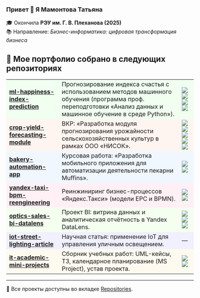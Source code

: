 ### Привет 👋 Я Мамонтова Татьяна

🎓 Окончила **РЭУ им. Г. В. Плеханова (2025)**  
📚 Направление: *Бизнес-информатика: цифровая трансформация бизнеса*  

## 📂 Мое портфолио собрано в следующих репозиториях

<table>
  <tr style="background-color:#f0fff0;">
    <td><a href="https://github.com/TanyaMamontova/ml-happiness-index-prediction"><b>ml-happiness-index-prediction</b></a></td>
    <td>Прогнозирование индекса счастья с использованием методов машинного обучения (программа проф. переподготовки «Анализ данных и машинное обучение в среде Python»).</td>
    <td>
      <img src="https://img.shields.io/badge/Python-3776AB?logo=python&logoColor=white"/>
      <img src="https://img.shields.io/badge/Scikit--Learn-F7931E?logo=scikit-learn&logoColor=white"/>
      <img src="https://img.shields.io/badge/Pandas-150458?logo=pandas&logoColor=white"/>
      <img src="https://img.shields.io/badge/Matplotlib-11557c?logo=plotly&logoColor=white"/>
    </td>
  </tr>
  <tr style="background-color:#fff5f0;">
    <td><a href="https://github.com/TanyaMamontova/crop-yield-forecasting-module"><b>crop-yield-forecasting-module</b></a></td>
    <td>ВКР: «Разработка модуля прогнозирования урожайности сельскохозяйственных культур в рамках ООО «НИСОК».</td>
    <td>
      <img src="https://img.shields.io/badge/Python-3776AB?logo=python&logoColor=white"/>
      <img src="https://img.shields.io/badge/Flask-000000?logo=flask&logoColor=white"/>
      <img src="https://img.shields.io/badge/PostgreSQL-316192?logo=postgresql&logoColor=white"/>
      <img src="https://img.shields.io/badge/Pandas-150458?logo=pandas&logoColor=white"/>
      <img src="https://img.shields.io/badge/Matplotlib-11557c?logo=plotly&logoColor=white"/>
    </td>
  </tr>
  <tr style="background-color:#f0f7ff;">
    <td><a href="https://github.com/TanyaMamontova/bakery-automation-app"><b>bakery-automation-app</b></a></td>
    <td>Курсовая работа: «Разработка мобильного приложения для автоматизации деятельности пекарни Muffins».</td>
    <td>
      <img src="https://img.shields.io/badge/C%23-239120?logo=c-sharp&logoColor=white"/>
      <img src="https://img.shields.io/badge/Xamarin-3498db?logo=xamarin&logoColor=white"/>
    </td>
  </tr>
  <tr style="background-color:#fff0f5;">
    <td><a href="https://github.com/TanyaMamontova/yandex-taxi-bpm-reengineering"><b>yandex-taxi-bpm-reengineering</b></a></td>
    <td>Реинжиниринг бизнес-процессов «Яндекс.Такси» (модели EPC и BPMN).</td>
    <td>
      <img src="https://img.shields.io/badge/Sila_Union-FF6F00"/>
      <img src="https://img.shields.io/badge/BPMN-2F74B5"/>
    </td>
  </tr>
  <tr style="background-color:#f5fff0;">
    <td><a href="https://github.com/TanyaMamontova/optics-sales-bi-datalens"><b>optics-sales-bi-datalens</b></a></td>
    <td>Проект BI: витрина данных и аналитическая отчётность в Yandex DataLens.</td>
    <td>
      <img src="https://img.shields.io/badge/Yandex_DataLens-FFCC00?logo=yandex&logoColor=white"/>
      <img src="https://img.shields.io/badge/SQL-4479A1?logo=postgresql&logoColor=white"/>
      <img src="https://img.shields.io/badge/Excel-217346?logo=microsoft-excel&logoColor=white"/>
    </td>
  </tr>
  <tr style="background-color:#f0f0ff;">
    <td><a href="https://github.com/TanyaMamontova/iot-street-lighting-article"><b>iot-street-lighting-article</b></a></td>
    <td>Научная статья: применение IoT для управления уличным освещением.</td>
    <td>—</td>
  </tr>
  <tr style="background-color:#fffaf0;">
    <td><a href="https://github.com/TanyaMamontova/it-academic-mini-projects"><b>it-academic-mini-projects</b></a></td>
    <td>Сборник учебных работ: UML-кейсы, ТЗ, календарное планирование (MS Project), устав проекта.</td>
    <td>
      <img src="https://img.shields.io/badge/UML-007396?logo=uml&logoColor=white"/>
      <img src="https://img.shields.io/badge/MS_Project-737373?logo=microsoft&logoColor=white"/>
    </td>
  </tr>
</table>

---

📌 Все проекты доступны во вкладке [Repositories](https://github.com/TanyaMamontova?tab=repositories).
